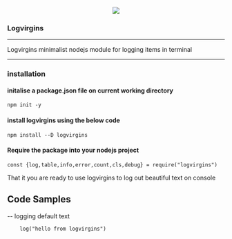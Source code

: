 <p align="center"><img src="https://github.com/Benrobo/log4virgin/blob/main/log4virgin/icon/bae37b1f616249c6a623c880ce0f8f92.png"></p>

### Logvirgins

---

Logvirgins minimalist nodejs module for logging items in terminal

---

### installation

#### initalise a package.json file on current working directory

`npm init -y`

#### install logvirgins using the below code

`npm install --D logvirgins`

#### Require the package into your nodejs project

``` 
const {log,table,info,error,count,cls,debug} = require("logvirgins")

```
That it you are ready to use logvirgins to log out beautiful text on console

## Code Samples

-- logging default text 
```html
    log("hello from logvirgins")
```